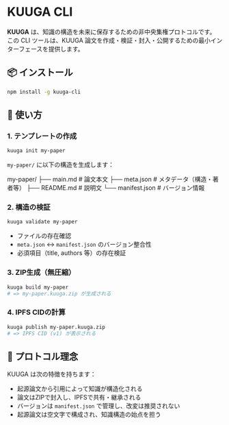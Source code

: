 # KUUGA CLI

**KUUGA** は、知識の構造を未来に保存するための非中央集権プロトコルです。  
この CLI ツールは、KUUGA 論文を作成・検証・封入・公開するための最小インターフェースを提供します。

## 📦 インストール

```bash
npm install -g kuuga-cli
````

## 🧪 使い方

### 1. テンプレートの作成

```bash
kuuga init my-paper
```

`my-paper/` に以下の構造を生成します：

my-paper/
├── main.md         # 論文本文
├── meta.json       # メタデータ（構造・著者等）
├── README.md       # 説明文
└── manifest.json   # バージョン情報

### 2. 構造の検証

```bash
kuuga validate my-paper
```

* ファイルの存在確認
* `meta.json` ↔ `manifest.json` のバージョン整合性
* 必須項目（title, authors 等）の存在検証

### 3. ZIP生成（無圧縮）

```bash
kuuga build my-paper
# => my-paper.kuuga.zip が生成される
```

### 4. IPFS CIDの計算

```bash
kuuga publish my-paper.kuuga.zip
# => IPFS CID (v1) が表示される
```

## 🎯 プロトコル理念

KUUGA は次の特徴を持ちます：

* 起源論文から引用によって知識が構造化される
* 論文はZIPで封入し、IPFSで共有・継承される
* バージョンは `manifest.json` で管理し、改変は推奨されない
* 起源論文は空文字で構成され、知識構造の始点を担う
